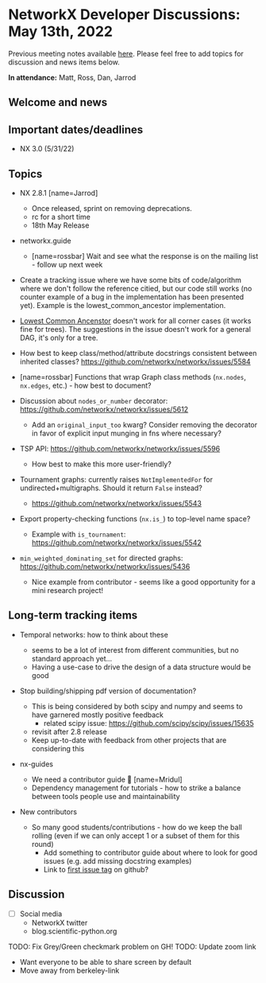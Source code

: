 # NetworkX Developer Discussions: May 13th, 2022

Previous meeting notes available [here](https://github.com/networkx/archive/tree/main/meetings). Please feel free to add topics for discussion and news items below.

**In attendance:** Matt, Ross, Dan, Jarrod

## Welcome and news

## Important dates/deadlines

- NX 3.0 (5/31/22)

## Topics

- NX 2.8.1 [name=Jarrod]
    - Once released, sprint on removing deprecations.
    - rc for a short time
    - 18th May Release

- networkx.guide
  * [name=rossbar] Wait and see what the response is on the mailing list - follow up next week

- Create a tracking issue where we have some bits of code/algorithm where we don't follow the reference citied, but our code still works (no counter example of a bug in the implementation has been presented yet). Example is the lowest_common_ancestor implementation.


- [Lowest Common Ancenstor](https://github.com/networkx/networkx/issues/5547) doesn't work for all corner cases (it works fine for trees). The suggestions in the issue doesn't work for a general DAG, it's only for a tree.


- How best to keep class/method/attribute docstrings consistent between inherited classes? https://github.com/networkx/networkx/issues/5584

- [name=rossbar] Functions that wrap Graph class methods (`nx.nodes`, `nx.edges`, etc.) - how best to document?

- Discussion about `nodes_or_number` decorator: https://github.com/networkx/networkx/issues/5612
  * Add an `original_input_too` kwarg? Consider removing the decorator in favor of explicit input munging in fns where necessary?

- TSP API: https://github.com/networkx/networkx/issues/5596
  * How best to make this more user-friendly?

- Tournament graphs: currently raises `NotImplementedFor` for undirected+multigraphs. Should it return `False` instead?
  * https://github.com/networkx/networkx/issues/5543

- Export property-checking functions (`nx.is_`) to top-level name space?
  * Example with `is_tournament`: https://github.com/networkx/networkx/issues/5542

- `min_weighted_dominating_set` for directed graphs: https://github.com/networkx/networkx/issues/5436
  * Nice example from contributor - seems like a good opportunity for a mini research project!


## Long-term tracking items

- Temporal networks: how to think about these
  * seems to be a lot of interest from different communities, but no standard approach yet...
  * Having a use-case to drive the design of a data structure would be good
  
- Stop building/shipping pdf version of documentation?
  * This is being considered by both scipy and numpy and seems to have garnered mostly positive feedback
    - related scipy issue: https://github.com/scipy/scipy/issues/15635
  * revisit after 2.8 release
  * Keep up-to-date with feedback from other projects that are considering this

- nx-guides
  * We need a contributor guide :book: [name=Mridul]
  * Dependency management for tutorials - how to strike a balance between tools people use and maintainability

- New contributors
  * So many good students/contributions - how do we keep the ball rolling (even if we can only accept 1 or a subset of them for this round)
    - Add something to contributor guide about where to look for good issues (e.g. add missing docstring examples)
    - Link to [first issue tag](https://github.com/networkx/networkx/labels/Good%20First%20Issue) on github?
## Discussion

- [ ] Social media
    * NetworkX twitter
    * blog.scientific-python.org

TODO: Fix Grey/Green checkmark problem on GH!
TODO: Update zoom link
  - Want everyone to be able to share screen by default
  - Move away from berkeley-link